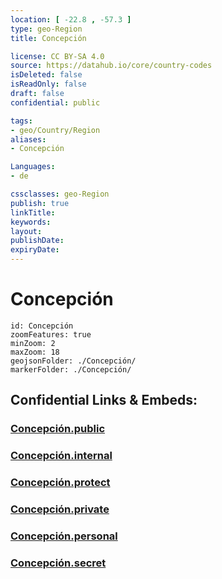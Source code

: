 ```yaml
---
location: [ -22.8 , -57.3 ] 
type: geo-Region
title: Concepción

license: CC BY-SA 4.0
source: https://datahub.io/core/country-codes
isDeleted: false
isReadOnly: false
draft: false
confidential: public

tags:
- geo/Country/Region
aliases:
- Concepción

Languages:
- de

cssclasses: geo-Region
publish: true
linkTitle: 
keywords: 
layout: 
publishDate: 
expiryDate: 
---
```


# Concepción

```leaflet
id: Concepción
zoomFeatures: true 
minZoom: 2 
maxZoom: 18
geojsonFolder: ./Concepción/
markerFolder: ./Concepción/
```


## Confidential Links & Embeds: 

### [Concepción.public](/_public/\Earth\Continent\America~South\Paraguay\departments~ParaguayConcepción.public.md) 

### [Concepción.internal](/_internal/\Earth\Continent\America~South\Paraguay\departments~ParaguayConcepción.internal.md) 

### [Concepción.protect](/_protect/\Earth\Continent\America~South\Paraguay\departments~ParaguayConcepción.protect.md) 

### [Concepción.private](/_private/\Earth\Continent\America~South\Paraguay\departments~ParaguayConcepción.private.md) 

### [Concepción.personal](/_personal/\Earth\Continent\America~South\Paraguay\departments~ParaguayConcepción.personal.md) 

### [Concepción.secret](/_secret/\Earth\Continent\America~South\Paraguay\departments~ParaguayConcepción.secret.md)

